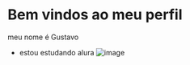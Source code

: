 # Bem vindos ao meu perfil

meu nome é Gustavo

- estou estudando alura
![image](https://github.com/molinarigustavo/molinari/assets/145471416/ab79ca3e-f119-4564-92a4-64541655b85e)
